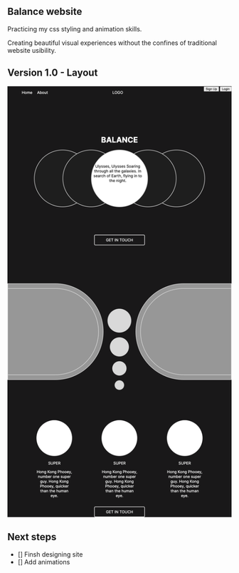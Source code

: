 ## Balance website

Practicing my css styling and animation skills.

Creating beautiful visual experiences without the confines of traditional website usibility.

## Version 1.0 - Layout

![screenshot of website](/images/balance-website-v1.png)

## Next steps

- [] Finsh designing site 
- [] Add animations 

